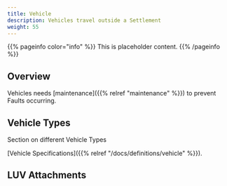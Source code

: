 ```yaml
---
title: Vehicle
description: Vehicles travel outside a Settlement
weight: 55
---
```

{{% pageinfo color="info" %}}
This is placeholder content.
{{% /pageinfo %}}

## Overview

Vehicles needs [maintenance]({{% relref "maintenance" %}}) to prevent Faults occurring.

## Vehicle Types
Section on different Vehicle Types

[Vehicle Specifications]({{% relref "/docs/definitions/vehicle" %}}).

## LUV Attachments
